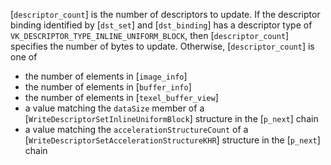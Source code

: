 [`descriptor_count`] is the number of descriptors to update.
If the descriptor binding identified by [`dst_set`] and
[`dst_binding`] has a descriptor type of
`VK_DESCRIPTOR_TYPE_INLINE_UNIFORM_BLOCK`, then
[`descriptor_count`] specifies the number of bytes to update.
Otherwise,
[`descriptor_count`] is one of
 - the number of elements in [`image_info`]
 - the number of elements in [`buffer_info`]
 - the number of elements in [`texel_buffer_view`]
 - a value matching the `dataSize` member of a [`WriteDescriptorSetInlineUniformBlock`] structure in the [`p_next`] chain
 - a value matching the `accelerationStructureCount` of a [`WriteDescriptorSetAccelerationStructureKHR`] structure in the [`p_next`] chain